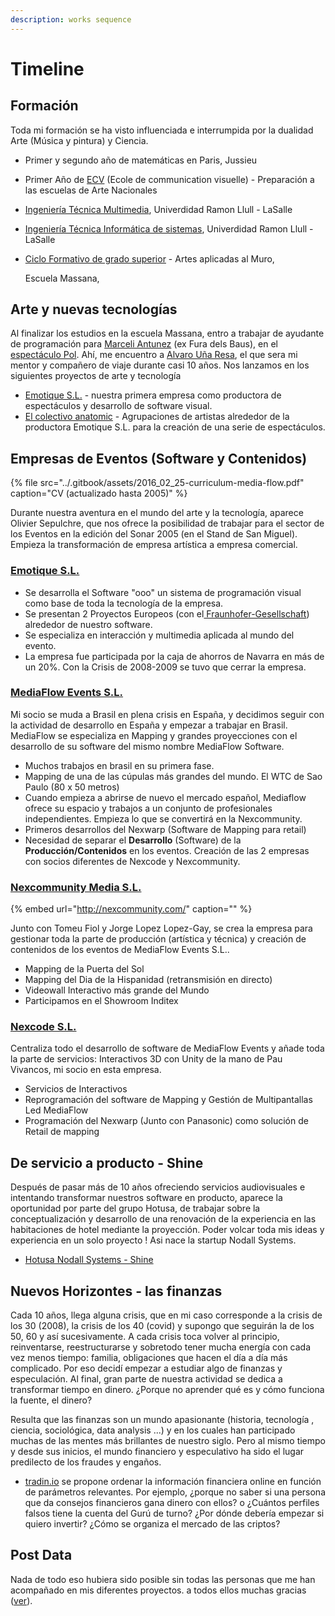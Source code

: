 ```yaml
---
description: works sequence
---
```


# Timeline

## Formación

Toda mi formación se ha visto influenciada e interrumpida por la dualidad Arte \(Música y pintura\) y Ciencia.

* Primer y segundo año de matemáticas en Paris, Jussieu
* Primer Año de [ECV](https://www.ecv.fr/) \(Ecole de communication visuelle\) - Preparación a las escuelas de Arte Nacionales
* [Ingeniería Técnica Multimedia](https://www.salleurl.edu/es/estudios/grado-en-ingenieria-multimedia-mencion-en-videojuegos), Univerdidad Ramon Llull - LaSalle
* [Ingeniería Técnica Informática de sistemas](https://www.salleurl.edu/es/estudios/grado-en-ingenieria-informatica), Univerdidad Ramon Llull - LaSalle
* [Ciclo Formativo de grado superior](https://www.escolamassana.cat/es/tecnico-superior-de-artes-plasticas-y-dise%C3%B1o-en-artes-aplicadas-al-muro_12204) - Artes aplicadas al Muro,

  Escuela Massana,

## Arte y nuevas tecnologías

Al finalizar los estudios en la escuela Massana, entro a trabajar de ayudante de programación para [Marceli Antunez](http://www.marceliantunez.com/) \(ex Fura dels Baus\), en el [espectáculo Pol](http://www.marceliantunez.com/work/pol/). Ahí, me encuentro a [Alvaro Uña Resa](https://www.linkedin.com/in/alvaro-u%C3%B1a-resa-b33669195/), el que sera mi mentor y compañero de viaje durante casi 10 años. Nos lanzamos en los siguientes proyectos de arte y tecnología

* [Emotique S.L.](emotique-sl/) - nuestra primera empresa como productora de espectáculos y desarrollo de software visual. 
* [El colectivo anatomic](colectivo-anatomic/) - Agrupaciones de artistas alrededor de la productora Emotique S.L. para la creación de una serie de espectáculos.

## Empresas de Eventos \(Software y Contenidos\)

{% file src="../.gitbook/assets/2016\_02\_25-curriculum-media-flow.pdf" caption="CV \(actualizado hasta 2005\)" %}

Durante nuestra aventura en el mundo del arte y la tecnología, aparece Olivier Sepulchre, que nos ofrece la posibilidad de trabajar para el sector de los Eventos en la edición del Sonar 2005 \(en el Stand de San Miguel\). Empieza la transformación de empresa artística a empresa comercial.

### [Emotique S.L.](emotique-sl/)

* Se desarrolla el Software "ooo" un sistema de programación visual como base de toda la tecnología de la empresa.  
* Se presentan 2 Proyectos Europeos \(con el[ Fraunhofer-Gesellschaft](https://www.fraunhofer.de/en.html)\) alrededor de nuestro software.
* Se especializa en interacción y multimedia aplicada al mundo del evento.
* La empresa fue participada por la caja de ahorros de Navarra en más de un 20%. Con la Crisis de 2008-2009 se tuvo que cerrar la empresa.

### [MediaFlow Events S.L.](mediaflow-events-sl/)

Mi socio se muda a Brasil en plena crisis en España, y decidimos seguir con la actividad de desarrollo en España y empezar a trabajar en Brasil. MediaFlow se especializa en Mapping y grandes proyecciones con el desarrollo de su software del mismo nombre MediaFlow Software.

* Muchos trabajos en brasil en su primera fase.
* Mapping de una de las cúpulas más grandes del mundo. El WTC de Sao Paulo \(80 x 50 metros\)
* Cuando empieza a abrirse de nuevo el mercado español, Mediaflow ofrece su espacio y trabajos a un conjunto de profesionales independientes. Empieza lo que se convertirá en la Nexcommunity.
* Primeros desarrollos del Nexwarp \(Software de Mapping para retail\)
* Necesidad de separar el **Desarrollo** \(Software\) de la **Producción/Contenidos** en los eventos. Creación  de las 2 empresas con socios diferentes de Nexcode y Nexcommunity.

### [Nexcommunity Media S.L.](nexcommunity-sl/)

{% embed url="http://nexcommunity.com/" caption="" %}

Junto con Tomeu Fiol y Jorge Lopez Lopez-Gay, se crea la empresa para gestionar toda la parte de producción \(artística y técnica\) y creación de contenidos de los eventos de MediaFlow Events S.L..

* Mapping de la Puerta del Sol
* Mapping del Dia de la Hispanidad \(retransmisión en directo\)
* Videowall Interactivo más grande del Mundo
* Participamos en el Showroom Inditex

### [Nexcode S.L.](nexcode-sl.md)

Centraliza todo el desarrollo de software de MediaFlow Events y añade toda la parte de servicios: Interactivos 3D con Unity de la mano de Pau Vivancos, mi socio en esta empresa.

* Servicios de Interactivos 
* Reprogramación del software de Mapping y Gestión de Multipantallas Led MediaFlow
* Programación del Nexwarp \(Junto con Panasonic\) como solución de Retail de mapping

## De servicio a producto - Shine

Después de pasar más de 10 años ofreciendo servicios audiovisuales e intentando transformar nuestros software en producto, aparece la oportunidad por parte del grupo Hotusa, de trabajar sobre la conceptualización y desarrollo de una renovación de la experiencia en las habitaciones de hotel mediante la proyección. Poder volcar toda mis ideas y experiencia en un solo proyecto ! Asi nace la startup Nodall Systems.

* [Hotusa Nodall Systems - Shine ](nodall-systems-sl/)

## Nuevos Horizontes - las finanzas

Cada 10 años, llega alguna crisis, que en mi caso corresponde a la crisis de los 30 \(2008\), la crisis de los 40 \(covid\) y supongo que seguirán la de los 50, 60 y así sucesivamente. A cada crisis toca volver al principio, reinventarse, reestructurarse y sobretodo tener mucha energía con cada vez menos tiempo: familia, obligaciones que hacen el día a día más complicado. Por eso decidí empezar a estudiar algo de finanzas y especulación. Al final, gran parte de nuestra actividad se dedica a transformar tiempo en dinero. ¿Porque no aprender qué es y cómo funciona la fuente, el dinero? 

Resulta que las finanzas son un mundo apasionante \(historia, tecnología , ciencia, sociológica, data analysis ...\) y en los cuales han participado muchas de las mentes más brillantes de nuestro siglo. Pero al mismo tiempo y desde sus inicios, el mundo financiero y especulativo ha sido el lugar predilecto de los fraudes y engaños.

* [tradin.io](./) se propone ordenar la información financiera online en función de parámetros relevantes. Por ejemplo, ¿porque no saber si una persona que da consejos financieros gana dinero con ellos? o ¿Cuántos perfiles falsos tiene la cuenta del Gurú de turno? ¿Por dónde debería empezar si quiero  invertir? ¿Cómo se organiza el mercado de las criptos?



## Post Data

Nada de todo eso hubiera sido posible sin todas las personas que me han acompañado en mis diferentes proyectos. a todos ellos muchas gracias \([ver](equipo.md)\).

